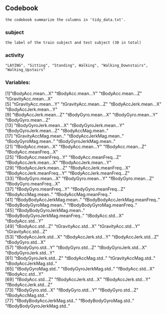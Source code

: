 ## Codebook
	the codebook summarize the columns in 'tidy_data.txt'. 

### subject
	the label of the train subject and test subject (30 in total)
### activity
	"LAYING", "Sitting", "Standing", Walking", "Walking_Downstairs", "Walking_Upstairs"

### Variables: 
 [1]"tBodyAcc.mean...X"               "tBodyAcc.mean...Y"               "tBodyAcc.mean...Z"               "tGravityAcc.mean...X"           
 [5] "tGravityAcc.mean...Y"            "tGravityAcc.mean...Z"            "tBodyAccJerk.mean...X"           "tBodyAccJerk.mean...Y"          
 [9] "tBodyAccJerk.mean...Z"           "tBodyGyro.mean...X"              "tBodyGyro.mean...Y"              "tBodyGyro.mean...Z"             
[13] "tBodyGyroJerk.mean...X"          "tBodyGyroJerk.mean...Y"          "tBodyGyroJerk.mean...Z"          "tBodyAccMag.mean.."             
[17] "tGravityAccMag.mean.."           "tBodyAccJerkMag.mean.."          "tBodyGyroMag.mean.."             "tBodyGyroJerkMag.mean.."        
[21] "fBodyAcc.mean...X"               "fBodyAcc.mean...Y"               "fBodyAcc.mean...Z"               "fBodyAcc.meanFreq...X"          
[25] "fBodyAcc.meanFreq...Y"           "fBodyAcc.meanFreq...Z"           "fBodyAccJerk.mean...X"           "fBodyAccJerk.mean...Y"          
[29] "fBodyAccJerk.mean...Z"           "fBodyAccJerk.meanFreq...X"       "fBodyAccJerk.meanFreq...Y"       "fBodyAccJerk.meanFreq...Z"      
[33] "fBodyGyro.mean...X"              "fBodyGyro.mean...Y"              "fBodyGyro.mean...Z"              "fBodyGyro.meanFreq...X"         
[37] "fBodyGyro.meanFreq...Y"          "fBodyGyro.meanFreq...Z"          "fBodyAccMag.mean.."              "fBodyAccMag.meanFreq.."         
[41] "fBodyBodyAccJerkMag.mean.."      "fBodyBodyAccJerkMag.meanFreq.."  "fBodyBodyGyroMag.mean.."         "fBodyBodyGyroMag.meanFreq.."    
[45] "fBodyBodyGyroJerkMag.mean.."     "fBodyBodyGyroJerkMag.meanFreq.." "tBodyAcc.std...X"                "tBodyAcc.std...Y"               
[49] "tBodyAcc.std...Z"                "tGravityAcc.std...X"             "tGravityAcc.std...Y"             "tGravityAcc.std...Z"            
[53] "tBodyAccJerk.std...X"            "tBodyAccJerk.std...Y"            "tBodyAccJerk.std...Z"            "tBodyGyro.std...X"              
[57] "tBodyGyro.std...Y"               "tBodyGyro.std...Z"               "tBodyGyroJerk.std...X"           "tBodyGyroJerk.std...Y"          
[61] "tBodyGyroJerk.std...Z"           "tBodyAccMag.std.."               "tGravityAccMag.std.."            "tBodyAccJerkMag.std.."          
[65] "tBodyGyroMag.std.."              "tBodyGyroJerkMag.std.."          "fBodyAcc.std...X"                "fBodyAcc.std...Y"               
[69] "fBodyAcc.std...Z"                "fBodyAccJerk.std...X"            "fBodyAccJerk.std...Y"            "fBodyAccJerk.std...Z"           
[73] "fBodyGyro.std...X"               "fBodyGyro.std...Y"               "fBodyGyro.std...Z"               "fBodyAccMag.std.."              
[77] "fBodyBodyAccJerkMag.std.."       "fBodyBodyGyroMag.std.."          "fBodyBodyGyroJerkMag.std.."   